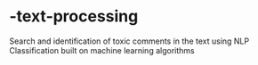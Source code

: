# -text-processing
Search and identification of toxic comments in the text using NLP Classification built on machine learning algorithms
